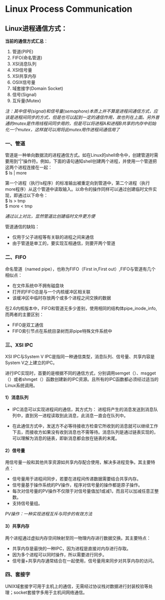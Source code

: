 # Linux Process Communication
## Linux进程通信方式：

**当前的通信方式汇总**：

1. 管道(PIPE)
2. FIFO(命名管道)
3. XSI消息队列
4. XSI信号量
5. XSI共享内存
6. OSIX信号量
7. 域套接字(Domain Socket)
8. 信号(Signal)
9. 互斥量(Mutex)


*注：其中信号(signal)和信号量(semaphore)本质上并不算是进程间通信方式，应该是进程间同步的方式，但是也可以起到一定的通信作用，故也列在上面。另外普通的mutex是作用线程间同步用的，但是可以将进程A和进程B共享的内存中初始化一个mutex，这样就可以用将此mutex用作进程间通信用了*

### 一、管道
管道是一种单向数据流的进程通信方式。如在Linux的shell命令中，创建管道时需要用到“|”操作符。例如，下面的语句通知shell创建两个进程，并使用一个管道把这两个进程连接在一起：    
        $ ls | more   
 
第一个进程（执行ls程序）的标准输出被重定向到管道中，第二个进程（执行more程序）从这个管道中读取输入。以命令的操作同样可以通过创建临时文件实现，即通过以下命令：    
         $ ls > tmp    
         $ more < tmp
	
*通过以上对比，显然管道比创建临时文件更方便*   

  管道通信的缺陷： 

- 仅用于父子进程等有关联的进程之间来通信
- 由于管道是单工的，要实现互相通信，则要开两个管道

### 二、FIFO
命名管道（named pipe），也称为FIFO（First in,First out）,FIFO与管道有几个相似点：
       
- 在文件系统中不拥有磁盘块
- 打开的FIFO总是与一个内核缓冲区相关联
- 该缓冲区中临时存放两个或多个进程之间交换的数据

在2.6内核版本中，FIFO和管道无多少差别，使用相同的结构体pipe_inode_info,而两者的主要区别：

- FIFO是双工通信
- FIFO索引节点在系统目录树而非pipe特殊文件系统中

### 三、XSI IPC
XSI IPC与System V IPC是指同一种通信类型，消息队列、信号量、共享内容是System V之上建立的IPC。

进行IPC实现时，首要的是根据不同的通信方式，分别调用semget（）、msgget（）或者shmget（）函数创建新的IPC资源。且所有的IPC函数都必须经过适当的Linux系统调用。

#### 1）消息队列
- IPC消息可以实现进程间的通信，其方式为：
进程将产生的消息发送到消息队列中，直到另一进程读取到此消息，此消息一直会在队列中。

- 在此通信方式中，发送方不必等待接收方检查它所收到的消息就可以继续工作下去，而接收方如果没有收到消息也不需等待。消息队列是通过链表实现的，可以理解为消息的链表，即新消息都会放在链表的末尾。


#### 2）信号量

用信号量一般和其他共享资源如共享内存配合使用，解决多进程竞争。其主要特点：

- 信号量用于进程间同步，若要在进程间传递数据需要结合共享内存。
- 信号量基于操作系统的PV操作，程序对信号量的操作都是原子操作。
- 每次对信号量的PV操作不仅限于对信号量值加1或减1，而且可以加减任意正整数。
- 支持信号量组。

*PV操作：一种实现进程互斥与同步的有效方法*


#### 3）共享内存

两个进程通过虚拟内存空间映射至同一物理内存进行数据交换。其主要特点：

- 共享内存是最快的一种IPC，因为进程是直接对内存进行存取。
- 因为多个进程可以同时操作，所以需要进行同步。
- 信号量+共享内存通常结合在一起使用，信号量用来同步对共享内存的访问。


### 四、套接字

UNIX域套接字可用于主机上的通信，无需经过协议栈对数据进行封装校验等处理；socket套接字多用于主机间网络通信。





